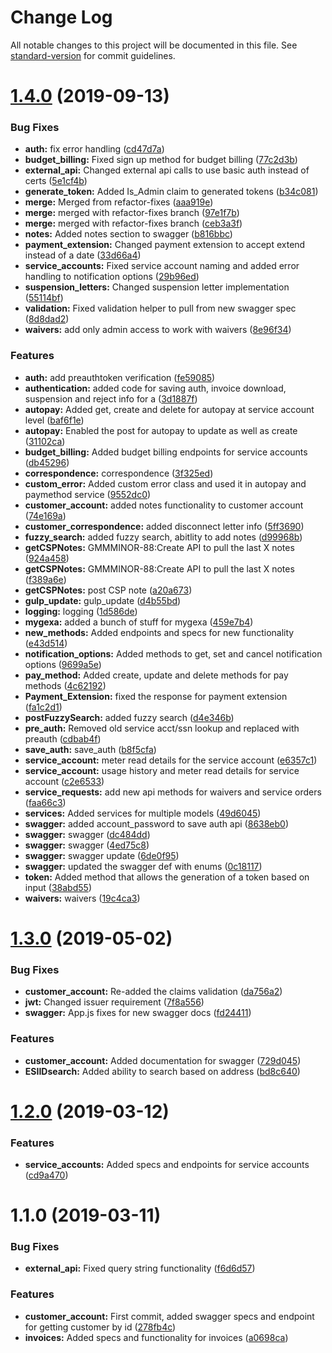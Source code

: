 # Change Log

All notable changes to this project will be documented in this file. See [standard-version](https://github.com/conventional-changelog/standard-version) for commit guidelines.

# [1.4.0](http://neer-bitbucket:7999/gd/gexa-saas/compare/v1.3.0...v1.4.0) (2019-09-13)


### Bug Fixes

* **auth:** fix error handling ([cd47d7a](http://neer-bitbucket:7999/gd/gexa-saas/commits/cd47d7a))
* **budget_billing:** Fixed sign up method for budget billing ([77c2d3b](http://neer-bitbucket:7999/gd/gexa-saas/commits/77c2d3b))
* **external_api:** Changed external api calls to use basic auth instead of certs ([5e1cf4b](http://neer-bitbucket:7999/gd/gexa-saas/commits/5e1cf4b))
* **generate_token:** Added Is_Admin claim to generated tokens ([b34c081](http://neer-bitbucket:7999/gd/gexa-saas/commits/b34c081))
* **merge:** Merged from refactor-fixes ([aaa919e](http://neer-bitbucket:7999/gd/gexa-saas/commits/aaa919e))
* **merge:** merged with refactor-fixes branch ([97e1f7b](http://neer-bitbucket:7999/gd/gexa-saas/commits/97e1f7b))
* **merge:** merged with refactor-fixes branch ([ceb3a3f](http://neer-bitbucket:7999/gd/gexa-saas/commits/ceb3a3f))
* **notes:** Added notes section to swagger ([b816bbc](http://neer-bitbucket:7999/gd/gexa-saas/commits/b816bbc))
* **payment_extension:** Changed payment extension to accept extend instead of a date ([33d66a4](http://neer-bitbucket:7999/gd/gexa-saas/commits/33d66a4))
* **service_accounts:** Fixed service account naming and added error handling to notification options ([29b96ed](http://neer-bitbucket:7999/gd/gexa-saas/commits/29b96ed))
* **suspension_letters:** Changed suspension letter implementation ([55114bf](http://neer-bitbucket:7999/gd/gexa-saas/commits/55114bf))
* **validation:** Fixed validation helper to pull from new swagger spec ([8d8dad2](http://neer-bitbucket:7999/gd/gexa-saas/commits/8d8dad2))
* **waivers:** add only admin access to work with waivers ([8e96f34](http://neer-bitbucket:7999/gd/gexa-saas/commits/8e96f34))


### Features

* **auth:** add preauthtoken verification ([fe59085](http://neer-bitbucket:7999/gd/gexa-saas/commits/fe59085))
* **authentication:** added code for saving auth, invoice download, suspension and reject info for a ([3d1887f](http://neer-bitbucket:7999/gd/gexa-saas/commits/3d1887f))
* **autopay:** Added get, create and delete for autopay at service account level ([baf6f1e](http://neer-bitbucket:7999/gd/gexa-saas/commits/baf6f1e))
* **autopay:** Enabled the post for autopay to update as well as create ([31102ca](http://neer-bitbucket:7999/gd/gexa-saas/commits/31102ca))
* **budget_billing:** Added budget billing endpoints for service accounts ([db45296](http://neer-bitbucket:7999/gd/gexa-saas/commits/db45296))
* **correspondence:** correspondence ([3f325ed](http://neer-bitbucket:7999/gd/gexa-saas/commits/3f325ed))
* **custom_error:** Added custom error class and used it in autopay and paymethod service ([9552dc0](http://neer-bitbucket:7999/gd/gexa-saas/commits/9552dc0))
* **customer_account:** added notes functionality to customer account ([74e169a](http://neer-bitbucket:7999/gd/gexa-saas/commits/74e169a))
* **customer_correspondence:** added disconnect letter info ([5ff3690](http://neer-bitbucket:7999/gd/gexa-saas/commits/5ff3690))
* **fuzzy_search:** added fuzzy search, abitlity to add notes ([d99968b](http://neer-bitbucket:7999/gd/gexa-saas/commits/d99968b))
* **getCSPNotes:** GMMMINOR-88:Create API to pull the last X notes ([924a458](http://neer-bitbucket:7999/gd/gexa-saas/commits/924a458))
* **getCSPNotes:** GMMMINOR-88:Create API to pull the last X notes ([f389a6e](http://neer-bitbucket:7999/gd/gexa-saas/commits/f389a6e))
* **getCSPNotes:** post CSP note ([a20a673](http://neer-bitbucket:7999/gd/gexa-saas/commits/a20a673))
* **gulp_update:** gulp_update ([d4b55bd](http://neer-bitbucket:7999/gd/gexa-saas/commits/d4b55bd))
* **logging:** logging ([1d586de](http://neer-bitbucket:7999/gd/gexa-saas/commits/1d586de))
* **mygexa:** added a bunch of stuff for mygexa ([459e7b4](http://neer-bitbucket:7999/gd/gexa-saas/commits/459e7b4))
* **new_methods:** Added endpoints and specs for new functionality ([e43d514](http://neer-bitbucket:7999/gd/gexa-saas/commits/e43d514))
* **notification_options:** Added methods to get, set and cancel notification options ([9699a5e](http://neer-bitbucket:7999/gd/gexa-saas/commits/9699a5e))
* **pay_method:** Added create, update and delete methods for pay methods ([4c62192](http://neer-bitbucket:7999/gd/gexa-saas/commits/4c62192))
* **Payment_Extension:** fixed the response for payment extension ([fa1c2d1](http://neer-bitbucket:7999/gd/gexa-saas/commits/fa1c2d1))
* **postFuzzySearch:** added fuzzy search ([d4e346b](http://neer-bitbucket:7999/gd/gexa-saas/commits/d4e346b))
* **pre_auth:** Removed old service acct/ssn lookup and replaced with preauth ([cdbab4f](http://neer-bitbucket:7999/gd/gexa-saas/commits/cdbab4f))
* **save_auth:** save_auth ([b8f5cfa](http://neer-bitbucket:7999/gd/gexa-saas/commits/b8f5cfa))
* **service_account:** meter read details for the service account ([e6357c1](http://neer-bitbucket:7999/gd/gexa-saas/commits/e6357c1))
* **service_account:** usage history and meter read details for service account ([c2e6533](http://neer-bitbucket:7999/gd/gexa-saas/commits/c2e6533))
* **service_requests:** add new api methods for waivers and service orders ([faa66c3](http://neer-bitbucket:7999/gd/gexa-saas/commits/faa66c3))
* **services:** Added services for multiple models ([49d6045](http://neer-bitbucket:7999/gd/gexa-saas/commits/49d6045))
* **swagger:** added account_password to save auth api ([8638eb0](http://neer-bitbucket:7999/gd/gexa-saas/commits/8638eb0))
* **swagger:** swagger ([dc484dd](http://neer-bitbucket:7999/gd/gexa-saas/commits/dc484dd))
* **swagger:** swagger ([4ed75c8](http://neer-bitbucket:7999/gd/gexa-saas/commits/4ed75c8))
* **swagger:** swagger update ([6de0f95](http://neer-bitbucket:7999/gd/gexa-saas/commits/6de0f95))
* **swagger:** updated the swagger def with enums ([0c18117](http://neer-bitbucket:7999/gd/gexa-saas/commits/0c18117))
* **token:** Added method that allows the generation of a token based on input ([38abd55](http://neer-bitbucket:7999/gd/gexa-saas/commits/38abd55))
* **waivers:** waivers ([19c4ca3](http://neer-bitbucket:7999/gd/gexa-saas/commits/19c4ca3))



# [1.3.0](http://neer-bitbucket:7999/gd/gexa-saas/compare/v1.2.0...v1.3.0) (2019-05-02)


### Bug Fixes

* **customer_account:** Re-added the claims validation ([da756a2](http://neer-bitbucket:7999/gd/gexa-saas/commits/da756a2))
* **jwt:** Changed issuer requirement ([7f8a556](http://neer-bitbucket:7999/gd/gexa-saas/commits/7f8a556))
* **swagger:** App.js fixes for new swagger docs ([fd24411](http://neer-bitbucket:7999/gd/gexa-saas/commits/fd24411))


### Features

* **customer_account:** Added documentation for swagger ([729d045](http://neer-bitbucket:7999/gd/gexa-saas/commits/729d045))
* **ESIIDsearch:** Added ability to search based on address ([bd8c640](http://neer-bitbucket:7999/gd/gexa-saas/commits/bd8c640))



# [1.2.0](http://neer-bitbucket:7999/gd/gexa-saas/compare/v1.1.0...v1.2.0) (2019-03-12)


### Features

* **service_accounts:** Added specs and endpoints for service accounts ([cd9a470](http://neer-bitbucket:7999/gd/gexa-saas/commits/cd9a470))



# 1.1.0 (2019-03-11)


### Bug Fixes

* **external_api:** Fixed query string functionality ([f6d6d57](http://neer-bitbucket:7999/gd/gexa-saas/commits/f6d6d57))


### Features

* **customer_account:** First commit, added swagger specs and endpoint for getting customer by id ([278fb4c](http://neer-bitbucket:7999/gd/gexa-saas/commits/278fb4c))
* **invoices:** Added specs and functionality for invoices ([a0698ca](http://neer-bitbucket:7999/gd/gexa-saas/commits/a0698ca))
